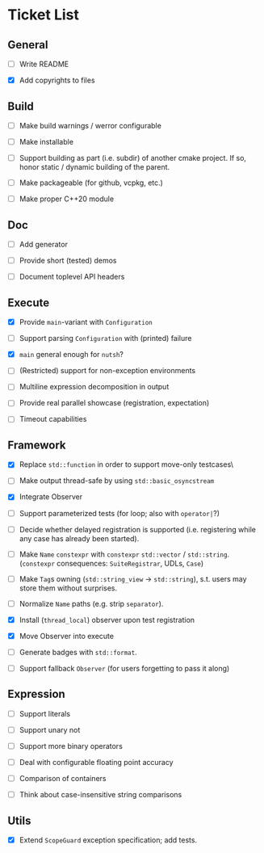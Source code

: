 [//]: <> (Copyright m8mble 2020.)
[//]: <> (SPDX-License-Identifier: BSL-1.0.)


# Ticket List


## General

 - [ ] Write README
 - [x] Add copyrights to files


## Build

 - [ ] Make build warnings / werror configurable
 - [ ] Make installable
 - [ ] Support building as part (i.e. subdir) of another cmake project.
       If so, honor static / dynamic building of the parent.
 - [ ] Make packageable (for github, vcpkg, etc.)
 - [ ] Make proper C++20 module


## Doc

 - [ ] Add generator
 - [ ] Provide short (tested) demos
 - [ ] Document toplevel API headers


## Execute

 - [x] Provide `main`-variant with `Configuration`
 - [ ] Support parsing `Configuration` with (printed) failure
 - [x] `main` general enough for `nutsh`?
 - [ ] (Restricted) support for non-exception environments
 - [ ] Multiline expression decomposition in output
 - [ ] Provide real parallel showcase (registration, expectation)
 - [ ] Timeout capabilities


## Framework

 - [x] Replace `std::function` in order to support move-only testcases\
 - [ ] Make output thread-safe by using `std::basic_osyncstream`
 - [x] Integrate Observer
 - [ ] Support parameterized tests (for loop; also with `operator|`?)
 - [ ] Decide whether delayed registration is supported
       (i.e. registering while any case has already been started).
 - [ ] Make `Name` `constexpr` with `constexpr` `std::vector` / `std::string`.
       (`constexpr` consequences: `SuiteRegistrar`, UDLs, `Case`)
 - [ ] Make `Tag`s owning (`std::string_view` -> `std::string`),
       s.t. users may store them without surprises.
 - [ ] Normalize `Name` paths (e.g. strip `separator`).
 - [x] Install (`thread_local`) observer upon test registration
 - [x] Move Observer into execute
 - [ ] Generate badges with `std::format`.
 - [ ] Support fallback `Observer` (for users forgetting to pass it along)


## Expression

 - [ ] Support literals
 - [ ] Support unary not
 - [ ] Support more binary operators
 - [ ] Deal with configurable floating point accuracy
 - [ ] Comparison of containers
 - [ ] Think about case-insensitive string comparisons


## Utils

 - [x] Extend `ScopeGuard` exception specification; add tests.
